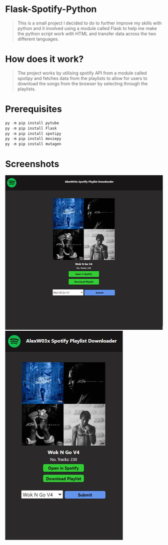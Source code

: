 # Flask-Spotify-Python
> This is a small project I decided to do to further improve my skills with python and it involved using a module called Flask to help me make the python script work with HTML and transfer data across the two different languages.

# How does it work?
> The project works by utilising spotify API from a module called spotipy and fetches data from the playlists to allow for users to download the songs from the browser by selecting through the playlists.

# Prerequisites
```python
py -m pip install pytube
py -m pip install Flask
py -m pip install spotipy
py -m pip install moviepy
py -m pip install mutagen
```

# Screenshots
![Website Large](Screenshots/PlaylistDownloader.JPG)
![Website Small](Screenshots/Responsive.JPG)

